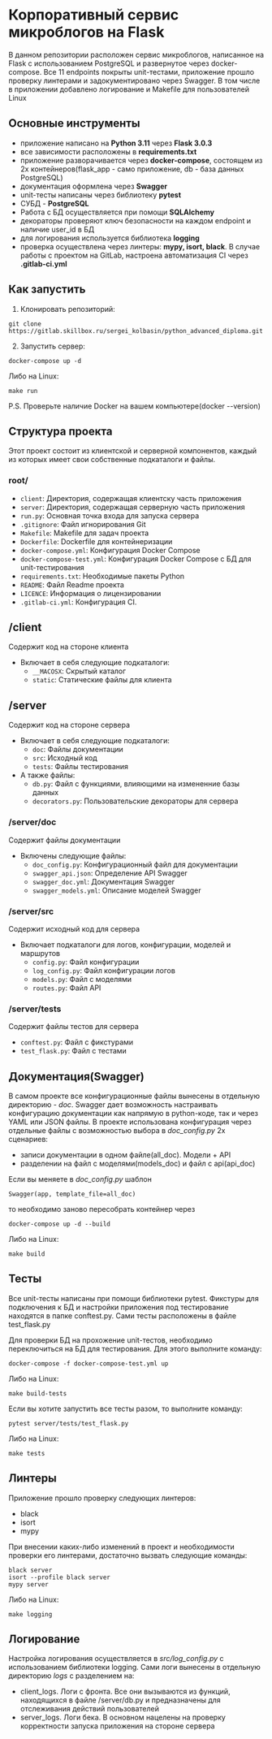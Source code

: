 # Корпоративный сервис микроблогов на Flask
В данном репозитории расположен сервис микроблогов, написанное на Flask с использованием PostgreSQL и развернутое через docker-compose. Все 11 endpoints покрыты unit-тестами, приложение прошло проверку линтерами и задокументировано через Swagger. В том числе в приложении добавлено логирование и Makefile для пользователей Linux

## Основные инструменты
- приложение написано на **Python 3.11** через **Flask 3.0.3**
- все зависимости расположены в **requirements.txt**
- приложение разворачивается через **docker-compose**, состоящем из 2х контейнеров(flask_app - само приложение, db - база данных PostgreSQL)
- документация оформлена через **Swagger**
- unit-тесты написаны через библиотеку **pytest**
- СУБД - **PostgreSQL**
- Работа с БД осуществляется при помощи **SQLAlchemy**
- декораторы проверяют ключ безопасности на каждом endpoint и наличие user_id в БД 
- для логирования используется библиотека **logging**
- проверка осуществлена через линтеры: **mypy, isort, black**. В случае работы с проектом на GitLab, настроена автоматизация CI через **.gitlab-ci.yml**

## Как запустить
1. Клонировать репозиторий:
```
git clone https://gitlab.skillbox.ru/sergei_kolbasin/python_advanced_diploma.git
```
2. Запустить сервер:
```
docker-compose up -d
```
Либо на Linux:
```
make run
```
P.S. Проверьте наличие Docker на вашем компьютере(docker --version)
## Структура проекта
Этот проект состоит из клиентской и серверной компонентов, каждый из которых имеет свои собственные подкаталоги и файлы.

### root/
- `client`: Директория, содержащая клиентску часть приложения
- `server`: Директория, содержащая серверную часть приложения
- `run.py`: Основная точка входа для запуска сервера
- `.gitignore`: Файл игнорирования Git
- `Makefile`: Makefile для задач проекта
- `Dockerfile`: Dockerfile для контейнеризации
- `docker-compose.yml`: Конфигурация Docker Compose
- `docker-compose-test.yml`: Конфигурация Docker Compose с БД для unit-тестирования
- `requirements.txt`: Необходимые пакеты Python
- `README`: Файл Readme проекта
- `LICENCE`: Информация о лицензировании
- `.gitlab-ci.yml`: Конфигурация CI.

## /client
Содержит код на стороне клиента
- Включает в себя следующие подкаталоги:
  - `__MACOSX`: Скрытый каталог
  - `static`: Статические файлы для клиента

## /server
Содержит код на стороне сервера
- Включает в себя следующие подкаталоги:
  - `doc`: Файлы документации
  - `src`: Исходный код
  - `tests`: Файлы тестирования
- А также файлы:
  - `db.py`: Файл с функциями, влияющими на измененние базы данных
  - `decorators.py`: Пользовательские декораторы для сервера

### /server/doc
Содержит файлы документации
- Включены следующие файлы:
  - `doc_config.py`: Конфигурационный файл для документации
  - `swagger_api.json`: Определение API Swagger
  - `swagger_doc.yml`: Документация Swagger
  - `swagger_models.yml`: Описание моделей Swagger

### /server/src
Содержит исходный код для сервера
- Включает подкаталоги для логов, конфигурации, моделей и маршрутов
  - `config.py`: Файл конфигурации
  - `log_config.py`: Файл конфигурации логов
  - `models.py`: Файл c моделями
  - `routes.py`: Файл API

### /server/tests
Содержит файлы тестов для сервера
- `conftest.py`:  Файл с фикстурами
- `test_flask.py`: Файл с тестами


## Документация(Swagger)
В самом проекте все конфигурационные файлы вынесены в отдельную директорию - *doc*. Swagger дает возможность настраивать конфигурацию документации как напрямую в python-коде, так и через YAML или JSON файлы. В проекте использована конфигурация через отдельные файлы с возможностью выбора в *doc_config.py* 2х сценариев:
- записи документации в одном файле(all_doc). Модели + API
- разделении на файл с моделями(models_doc) и файл с api(api_doc)

Если вы меняете в *doc_config.py* шаблон
```
Swagger(app, template_file=all_doc)
```
то необходимо заново пересобрать контейнер через 
```
docker-compose up -d --build
```
Либо на Linux:
```
make build
```
## Тесты
Все unit-тесты написаны при помощи библиотеки pytest. Фикстуры для подключения к БД и настройки приложения под тестирование находятся в папке conftest.py. Сами тесты расположены в файле test_flask.py

Для проверки БД на прохожение unit-тестов, необходимо переключиться на БД для тестирования. Для этого выполните команду:
```
docker-compose -f docker-compose-test.yml up
```
Либо на Linux:
```
make build-tests
```
Если вы хотите запустить все тесты разом, то выполните команду:
```
pytest server/tests/test_flask.py
```
Либо на Linux:
```
make tests
```
 
## Линтеры
Приложение прошло проверку следующих линтеров:
- black
- isort
- mypy

При внесении каких-либо изменений в проект и необходимости проверки его линтерами, достаточно вызвать следующие команды:
```
black server
isort --profile black server
mypy server
```
Либо на Linux:
```
make logging
```

## Логирование
Настройка логирования осуществляется в *src/log_config.py* с использованием библиотеки logging. Сами логи вынесены в отдельную директорию *logs* c разделением на:
- client_logs. Логи с фронта. Все они вызываются из функций, находящихся в файле /server/db.py и предназначены для отслеживания действий пользователей
- server_logs. Логи бека. В основном нацелены на проверку корректности запуска приложения на стороне сервера
